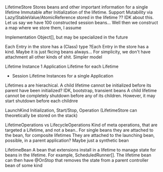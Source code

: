 LifetimeStore
  Stores beans and other important information for a single lifetime
  Immutable after Initialization of the lifetime.
  Support Mutability via Lazy/StableValue/AtomicReference stored in the lifetime
    ?? IDK about this. Let us say we have 100 constructed session beans... Well then we construct a map where we store them, I assume 
    
    
  Implementation
    Object[], but may be specialized in the future
  
  Each Entry in the store has a (Class) type
  ?Each Entry in the store has a kind. Maybe it is just fkcing beans always...
    For simplicity, we don't have attachment all other kinds of shit. Simpler model  

Lifetime Instance
  1 Application Lifetime for each Lifetime
  * Session Lifetime Instances for a single Application
  
Lifetimes a are hierachical.
  A child lifetime cannot be initialized before its parent have been initialized? IDK, bootstrap, transient beans
  A child lifetime cannot be completely shutdown before any of its children.
  However, it may start shutdown before each childnre
  
LaunchKind
  Initialization, Start/Stop, Operation (LifetimeStore can theoretically be stored on the stack)
  

LifetimeOperations vs LifecycleOperations
  Kind of meta operations, that are targeted a Lifetime, and not a bean..
  For single beans they are attached to the bean, for composite lifetimes
  They are attached to the launching bean, possible, in a parent application? Maybe just a synthetic bean
  
LifetimeBean
  A bean that extensions install in a lifetime to manage state for beans in the lifetime. For example, ScheduledRunner[].
  The lifetime bean can then have @OnStop that removes the state from a parent controller bean of some kind